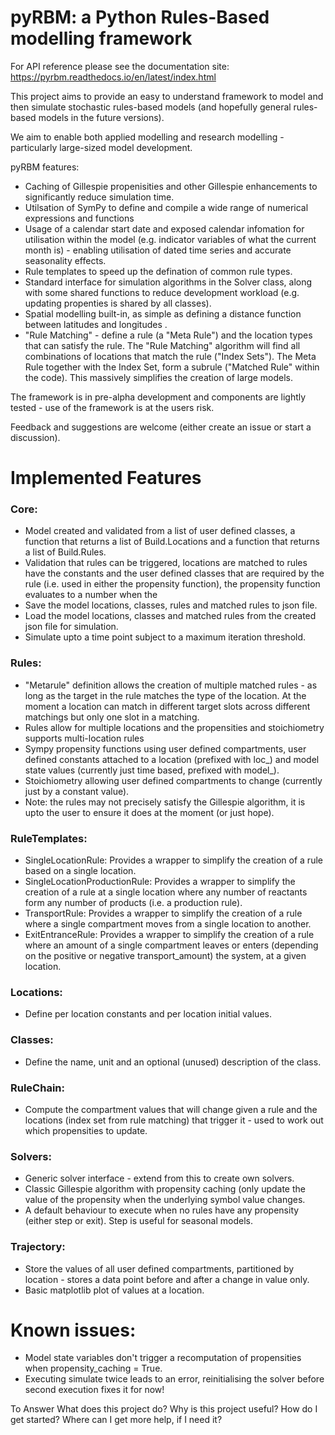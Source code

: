 # pyRBM: a Python Rules-Based modelling framework

For API reference please see the documentation site: https://pyrbm.readthedocs.io/en/latest/index.html


This project aims to provide an easy to understand framework to model and then simulate stochastic rules-based models (and hopefully general rules-based models in the future versions).

We aim to enable both applied modelling and research modelling - particularly large-sized model development.

pyRBM features:
- Caching of Gillespie propenisities and other Gillespie enhancements to significantly reduce simulation time.
- Utilsation of SymPy to define and compile a wide range of numerical expressions and functions
- Usage of a calendar start date and exposed calendar infomation for utilisation within the model (e.g. indicator variables of what the current month is) - enabling utilisation of dated time series and accurate seasonality effects.
- Rule templates to speed up the defination of common rule types.
- Standard interface for simulation algorithms in the Solver class, along with some shared functions to reduce development workload (e.g. updating propenties is shared by all classes).
- Spatial modelling built-in, as simple as defining a distance function between latitudes and longitudes .
- "Rule Matching" - define a rule (a "Meta Rule") and the location types that can satisfy the rule. The "Rule Matching" algorithm will find all combinations of locations that match the rule ("Index Sets").
The Meta Rule together with the Index Set, form a subrule ("Matched Rule" within the code). This massively simplifies the creation of large models.

The framework is in pre-alpha development and components are lightly tested - use of the framework is at the users risk. 

Feedback and suggestions are welcome (either create an issue or start a discussion).

# Implemented Features
### Core:
- Model created and validated from a list of user defined classes, a function that returns a list of Build.Locations and a function that returns a list of Build.Rules.
- Validation that rules can be triggered, locations are matched to rules have the constants and the user defined classes that are required by the rule (i.e. used in either the propensity function), the propensity function evaluates to a number when the  
- Save the model locations, classes, rules and matched rules to json file.
- Load the model locations, classes and matched rules from the created json file for simulation.
- Simulate upto a time point subject to a maximum iteration threshold.

### Rules: 
- "Metarule" definition allows the creation of multiple matched rules - as long as the target in the rule matches the type of the location. At the moment a location can match in different target slots across different matchings but only one slot in a matching.
- Rules allow for multiple locations and the propensities and stoichiometry supports multi-location rules
- Sympy propensity functions using user defined compartments, user defined constants attached to a location (prefixed with loc_) and model state values (currently just time based, prefixed with model_).
- Stoichiometry allowing user defined compartments to change (currently just by a constant value).
- Note: the rules may not precisely satisfy the Gillespie algorithm, it is upto the user to ensure it does at the moment (or just hope).

### RuleTemplates:
- SingleLocationRule: Provides a wrapper to simplify the creation of a rule based on a single location.
- SingleLocationProductionRule: Provides a wrapper to simplify the creation of a rule at a single location where any number of reactants form any number of products (i.e. a production rule).
- TransportRule: Provides a wrapper to simplify the creation of a rule where a single compartment moves from a single location to another.
- ExitEntranceRule: Provides a wrapper to simplify the creation of a rule where an amount of a single compartment leaves or enters (depending on the positive or negative transport_amount) the system, at a given location.

### Locations:
- Define per location constants and per location initial values.

### Classes:
- Define the name, unit and an optional (unused) description of the class.

### RuleChain:
- Compute the compartment values that will change given a rule and the locations (index set from rule matching) that trigger it - used to work out which propensities to update.

### Solvers:
- Generic solver interface - extend from this to create own solvers.
- Classic Gillespie algorithm with propensity caching (only update the value of the propensity when the underlying symbol value changes.
- A default behaviour to execute when no rules have any propensity (either step or exit). Step is useful for seasonal models.

### Trajectory:
- Store the values of all user defined compartments, partitioned by location - stores a data point before and after a change in value only.
- Basic matplotlib plot of values at a location.

# Known issues:
- Model state variables don't trigger a recomputation of propensities when propensity_caching = True.
- Executing simulate twice leads to an error, reinitialising the solver before second execution fixes it for now!


To Answer
What does this project do?
Why is this project useful?
How do I get started?
Where can I get more help, if I need it?
